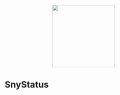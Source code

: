 <p align="center">
  <a href="https://snappy.vn">
    <img width="200" src="https://statics.pancake.vn/user-content.pancake.vn/2022/7/29/24ee8173612cf7bd83ca4e3dfbc6443102dda90f.svg">
  </a>
</p>


# SnyStatus



<a href="https://github.com/"></a>